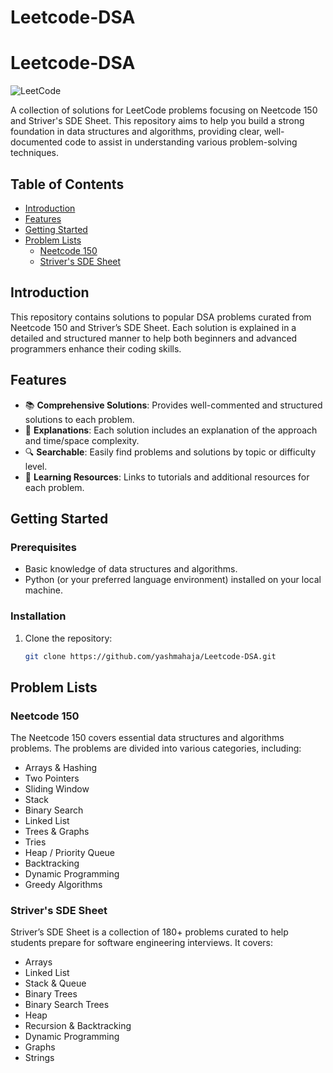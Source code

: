 # Leetcode-DSA

# Leetcode-DSA

![LeetCode](https://upload.wikimedia.org/wikipedia/commons/1/19/LeetCode_logo_black.png)

A collection of solutions for LeetCode problems focusing on Neetcode 150 and Striver's SDE Sheet. This repository aims to help you build a strong foundation in data structures and algorithms, providing clear, well-documented code to assist in understanding various problem-solving techniques.

## Table of Contents

- [Introduction](#introduction)
- [Features](#features)
- [Getting Started](#getting-started)
- [Problem Lists](#problem-lists)
  - [Neetcode 150](#neetcode-150)
  - [Striver's SDE Sheet](#strivers-sde-sheet)


## Introduction

This repository contains solutions to popular DSA problems curated from Neetcode 150 and Striver’s SDE Sheet. Each solution is explained in a detailed and structured manner to help both beginners and advanced programmers enhance their coding skills.

## Features

- 📚 **Comprehensive Solutions**: Provides well-commented and structured solutions to each problem.
- 📝 **Explanations**: Each solution includes an explanation of the approach and time/space complexity.
- 🔍 **Searchable**: Easily find problems and solutions by topic or difficulty level.
- 🚀 **Learning Resources**: Links to tutorials and additional resources for each problem.

## Getting Started

### Prerequisites

- Basic knowledge of data structures and algorithms.
- Python (or your preferred language environment) installed on your local machine.

### Installation

1. Clone the repository:

   ```bash
   git clone https://github.com/yashmahaja/Leetcode-DSA.git

## Problem Lists

### Neetcode 150

The Neetcode 150 covers essential data structures and algorithms problems. The problems are divided into various categories, including:

- Arrays & Hashing
- Two Pointers
- Sliding Window
- Stack
- Binary Search
- Linked List
- Trees & Graphs
- Tries
- Heap / Priority Queue
- Backtracking
- Dynamic Programming
- Greedy Algorithms

### Striver's SDE Sheet

Striver’s SDE Sheet is a collection of 180+ problems curated to help students prepare for software engineering interviews. It covers:

- Arrays
- Linked List
- Stack & Queue
- Binary Trees
- Binary Search Trees
- Heap
- Recursion & Backtracking
- Dynamic Programming
- Graphs
- Strings
